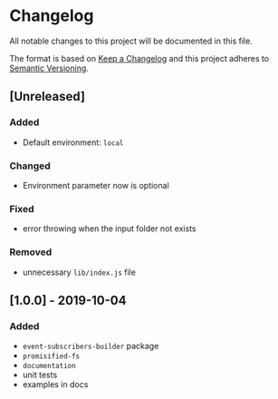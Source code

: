 # Changelog

All notable changes to this project will be documented in this file.

The format is based on [Keep a Changelog](http://keepachangelog.com/en/1.0.0/)
and this project adheres to [Semantic Versioning](http://semver.org/spec/v2.0.0.html).

## [Unreleased]
### Added
- Default environment: `local`

### Changed
- Environment parameter now is optional

### Fixed
- error throwing when the input folder not exists

### Removed
- unnecessary `lib/index.js` file

## [1.0.0] - 2019-10-04
### Added
- `event-subscribers-builder` package
- `promisified-fs`
- `documentation`
- unit tests
- examples in docs